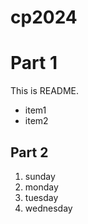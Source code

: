 # cp2024
# Part 1
This is README.
- item1
- item2

## Part 2
1. sunday
1. monday
1. tuesday
1. wednesday

